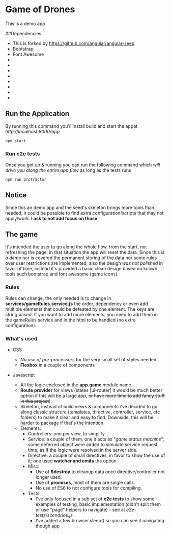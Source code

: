 # Game of Drones
This is a demo app

##Dependencies
- This is forked by https://github.com/angular/angular-seed
- Bootstrap
- Font Awesome
- [bower]: http://bower.io
- [npm]: https://www.npmjs.org/
- [node]: http://nodejs.org
- [protractor]: https://github.com/angular/protractor
- [jasmine]: http://jasmine.github.io
- [karma]: http://karma-runner.github.io
- [travis]: https://travis-ci.org/
- [http-server]: https://github.com/nodeapps/http-server


## Run the Application

By running this command you'll install build and start the appat _http://localhost:8000/app_

```
npm start
```

### Run e2e tests
Once you get up & running you can run the following command which _will drive you along the entire app flow_ as long as the tests runs

```
npm run protractor
```

## Notice
Since this an demo app and the seed's skeleton brings more tools than needed, it could be possible to find extra configuration/scripts that may not apply/work. **I ask to not add focus on those**.

## The game

It's intended the user to go along the whole flow, from the start, not refreshing the page, in that situation the app will reset the data.
Since this _is a demo_ nor is covered the permanent storing of the data nor some rules over user restrictions are implemented; also the design _was not polished_ in favor of time, instead it's provided a basic clean design based on known tools such bootstrap and font awesome (game icons).

### Rules

Rules can change, the only needed is to change in **services/gameRules.service.js** the order, dependency or even add multiple elements that could be defeated by one element. The keys are string based.
If you want to add more elements, you need to add them in the gameRules service and in the html to be handled (no extra configuration).

### What's used

- CSS
	- _No use of pre-processors_ for the very small set of styles needed
	- **Flexbox** in a couple of components

- Javascript
	- All the logic enclosed in the **app.game** module name.
	- **Route provider** for views (states [ui-router] it would be much better option if this will be a large app, ~~or have more time to add fancy stuff in this project~~).
	- Skeleton, instead of build views & components i've decided to go along classic strucure (templates, directive, controller, service, etc folders) to make it clear and easy to find. Downside, this will be harder to package if that's the intention.
	- Elements:
		- Controllers: one per view, to simplify
		- Service: a couple of them, one it acts as "_game status machine_"; some deferred object were added to simulate service request time, as if the logic were resolved in the server side.
		- Directive: a couple of small directives, in favor to show the use of it; one used **watcher and emits** the option.
		- Misc: 
			- Use of **$destroy** to cleanup data once directive/controller not longer used.
			- Use of **promises**, most of them are single calls.
			- No use of ES6 to not configure tools for compiling.
		- Tests: 
			- I've only focused in a sub set of **e2e tests** to show some examples of testing, basic implementation (didn't split them or use "page" helpers to navigate) - see at _e2e-tests/scenarios.js_
			- I've added a few browser.sleep() so you can see it navigating though app
